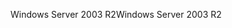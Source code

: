 <span data-ttu-id="c3176-101">Windows Server 2003 R2</span><span class="sxs-lookup"><span data-stu-id="c3176-101">Windows Server 2003 R2</span></span>
